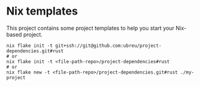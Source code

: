 # Nix templates

This project contains some project templates to help you start your Nix-based project.

```console
nix flake init -t git+ssh://git@github.com:ubreu/project-dependencies.git#rust
# or
nix flake init -t <file-path-repo>/project-dependencies#rust
# or
nix flake new -t <file-path-repo>/project-dependencies.git#rust ./my-project
```
